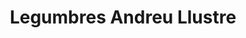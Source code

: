 ---
title: "Legumbres Andreu Llustre"
url: /torrent/legumbres-andreu-llustre-carrer-del-fra-lluis-amigo/
shop: especias
---